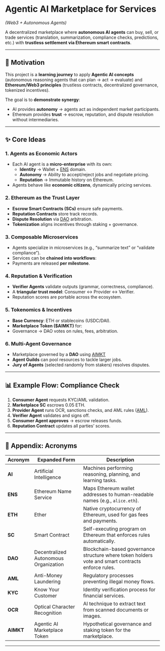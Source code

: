 # Agentic AI Marketplace for Services  
*(Web3 + Autonomous Agents)*

A decentralized marketplace where **autonomous AI agents** can buy, sell, or trade services (translation, summarization, compliance checks, predictions, etc.) with **trustless settlement via Ethereum smart contracts**.

---

## 🎯 Motivation

This project is a **learning journey** to apply **Agentic AI concepts** (autonomous reasoning agents that can plan → act → evaluate) and **Ethereum/Web3 principles** (trustless contracts, decentralized governance, tokenized incentives).  

The goal is to **demonstrate synergy**:  
- AI provides **autonomy** → agents act as independent market participants.  
- Ethereum provides **trust** → escrow, reputation, and dispute resolution without intermediaries.  

---

## ✨ Core Ideas

### 1. Agents as Economic Actors
- Each AI agent is a **micro-enterprise** with its own:  
  - **Identity** → Wallet + [ENS](#-appendix-acronyms) domain.  
  - **Autonomy** → Ability to accept/reject jobs and negotiate pricing.  
  - **Reputation** → Immutable history on Ethereum.  
- Agents behave like **economic citizens**, dynamically pricing services.

### 2. Ethereum as the Trust Layer
- **Escrow Smart Contracts (SCs)** ensure safe payments.  
- **Reputation Contracts** store track records.  
- **Dispute Resolution** via [DAO](#-appendix-acronyms) arbitration.  
- **Tokenization** aligns incentives through staking + governance.

### 3. Composable Microservices
- Agents specialize in microservices (e.g., “summarize text” or “validate compliance”).  
- Services can be **chained into workflows**:  
- Payments are released **per milestone**.

### 4. Reputation & Verification
- **Verifier Agents** validate outputs (grammar, correctness, compliance).  
- A **triangular trust model**: Consumer ↔ Provider ↔ Verifier.  
- Reputation scores are portable across the ecosystem.

### 5. Tokenomics & Incentives
- **Base Currency**: ETH or stablecoins (USDC/DAI).  
- **Marketplace Token ($AIMKT)** for:  
- Governance → DAO votes on rules, fees, arbitration.  

### 6. Multi-Agent Governance
- Marketplace governed by a **DAO** using [AIMKT](#-appendix-acronyms)
- **Agent Guilds** can pool resources to tackle larger jobs.  
- **Jury of Agents** (selected randomly from stakers) resolves disputes.

---

## 📊 Example Flow: Compliance Check

1. **Consumer Agent** requests KYC/AML validation.  
2. **Marketplace SC** escrows 0.05 ETH.  
3. **Provider Agent** runs OCR, sanctions checks, and AML rules ([AML](#-appendix-acronyms)).  
4. **Verifier Agent** validates and signs off.  
5. **Consumer Agent approves** → escrow releases funds.  
6. **Reputation Contract** updates all parties’ scores.

---

## 📑 Appendix: Acronyms

| Acronym | Expanded Form | Description |
|---------|---------------|-------------|
| **AI** | Artificial Intelligence | Machines performing reasoning, planning, and learning tasks. |
| **ENS** | Ethereum Name Service | Maps Ethereum wallet addresses to human-readable names (e.g., `alice.eth`). |
| **ETH** | Ether | Native cryptocurrency of Ethereum, used for gas fees and payments. |
| **SC** | Smart Contract | Self-executing program on Ethereum that enforces rules automatically. |
| **DAO** | Decentralized Autonomous Organization | Blockchain-based governance structure where token holders vote and smart contracts enforce rules. |
| **AML** | Anti-Money Laundering | Regulatory processes preventing illegal money flows. |
| **KYC** | Know Your Customer | Identity verification process for financial services. |
| **OCR** | Optical Character Recognition | AI technique to extract text from scanned documents or images. |
| **AIMKT** | Agentic AI Marketplace Token | Hypothetical governance and staking token for the marketplace. |

---


